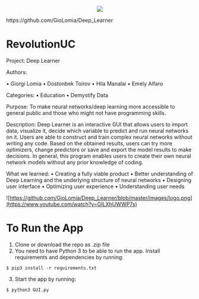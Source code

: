 <p align="center">
  <img src="https://github.com/GioLomia/Deep_Learner/blob/master/images/logo.png">
</p>
https://github.com/GioLomia/Deep_Learner

# RevolutionUC

Project: Deep Learner

Authors: 

•	Giorgi Lomia
•	Dostonbek Toirov
•	Hila Manalai
•	Emely Alfaro
     
Categories:
•	Education
•	Demystify Data

Purpose: 
To make neural networks/deep learning more accessible to general public and those who might not have programming skills.

Description:
Deep Learner is an interactive GUI that allows users to import data, visualize it, decide which variable to predict and run neural networks on it. Users are able to construct and train complex neural networks without writing any code. Based on the obtained results, users can try more optimizers, change predictors or save and export the model results to make decisions. 
In general, this program enables users to create their own neural network models without any prior knowledge of coding.

What we learned:
•	Creating a fully viable product
•	Better understanding of Deep Learning and the underlying structure of neural networks
•	Designing user interface
•	Optimizing user experience 
•	Understanding user needs

![https://github.com/GioLomia/Deep_Learner/blob/master/images/logo.png](https://www.youtube.com/watch?v=GILXhUWWP7s)

# To Run the App

1. Clone or download the repo as .zip file
2. You need to have Python 3 to be able to run the app. Install requirements and dependencies by running:
```
$ pip3 install -r requirements.txt
```
3. Start the app by running:
```
$ python3 GUI.py
```
